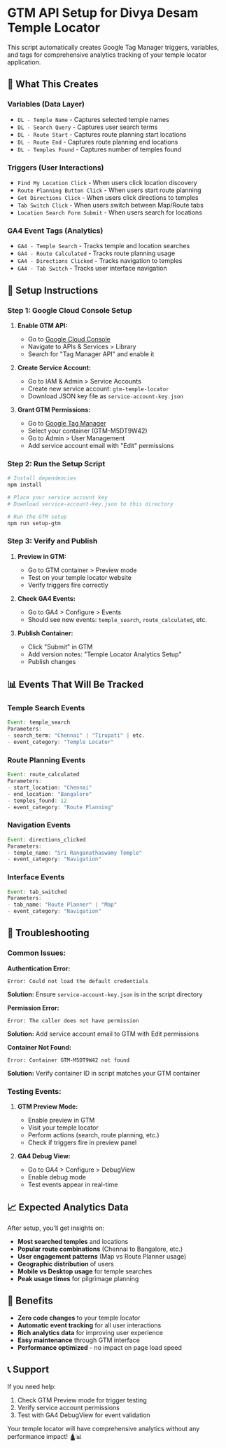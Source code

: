 # GTM API Setup for Divya Desam Temple Locator

This script automatically creates Google Tag Manager triggers, variables, and tags for comprehensive analytics tracking of your temple locator application.

## 🎯 What This Creates

### **Variables (Data Layer)**
- `DL - Temple Name` - Captures selected temple names
- `DL - Search Query` - Captures user search terms
- `DL - Route Start` - Captures route planning start locations
- `DL - Route End` - Captures route planning end locations
- `DL - Temples Found` - Captures number of temples found

### **Triggers (User Interactions)**
- `Find My Location Click` - When users click location discovery
- `Route Planning Button Click` - When users start route planning
- `Get Directions Click` - When users click directions to temples
- `Tab Switch Click` - When users switch between Map/Route tabs
- `Location Search Form Submit` - When users search for locations

### **GA4 Event Tags (Analytics)**
- `GA4 - Temple Search` - Tracks temple and location searches
- `GA4 - Route Calculated` - Tracks route planning usage
- `GA4 - Directions Clicked` - Tracks navigation to temples
- `GA4 - Tab Switch` - Tracks user interface navigation

## 🚀 Setup Instructions

### **Step 1: Google Cloud Console Setup**

1. **Enable GTM API:**
   - Go to [Google Cloud Console](https://console.cloud.google.com/)
   - Navigate to APIs & Services > Library
   - Search for "Tag Manager API" and enable it

2. **Create Service Account:**
   - Go to IAM & Admin > Service Accounts
   - Create new service account: `gtm-temple-locator`
   - Download JSON key file as `service-account-key.json`

3. **Grant GTM Permissions:**
   - Go to [Google Tag Manager](https://tagmanager.google.com/)
   - Select your container (GTM-M5DT9W42)
   - Go to Admin > User Management
   - Add service account email with "Edit" permissions

### **Step 2: Run the Setup Script**

```bash
# Install dependencies
npm install

# Place your service account key
# Download service-account-key.json to this directory

# Run the GTM setup
npm run setup-gtm
```

### **Step 3: Verify and Publish**

1. **Preview in GTM:**
   - Go to GTM container > Preview mode
   - Test on your temple locator website
   - Verify triggers fire correctly

2. **Check GA4 Events:**
   - Go to GA4 > Configure > Events
   - Should see new events: `temple_search`, `route_calculated`, etc.

3. **Publish Container:**
   - Click "Submit" in GTM
   - Add version notes: "Temple Locator Analytics Setup"
   - Publish changes

## 📊 Events That Will Be Tracked

### **Temple Search Events**
```javascript
Event: temple_search
Parameters:
- search_term: "Chennai" | "Tirupati" | etc.
- event_category: "Temple Locator"
```

### **Route Planning Events**
```javascript
Event: route_calculated  
Parameters:
- start_location: "Chennai"
- end_location: "Bangalore"
- temples_found: 12
- event_category: "Route Planning"
```

### **Navigation Events**
```javascript
Event: directions_clicked
Parameters:
- temple_name: "Sri Ranganathaswamy Temple"
- event_category: "Navigation"
```

### **Interface Events**
```javascript
Event: tab_switched
Parameters:
- tab_name: "Route Planner" | "Map"
- event_category: "Navigation"
```

## 🔧 Troubleshooting

### **Common Issues:**

**Authentication Error:**
```
Error: Could not load the default credentials
```
**Solution:** Ensure `service-account-key.json` is in the script directory

**Permission Error:**
```
Error: The caller does not have permission
```
**Solution:** Add service account email to GTM with Edit permissions

**Container Not Found:**
```
Error: Container GTM-M5DT9W42 not found
```
**Solution:** Verify container ID in script matches your GTM container

### **Testing Events:**

1. **GTM Preview Mode:**
   - Enable preview in GTM
   - Visit your temple locator
   - Perform actions (search, route planning, etc.)
   - Check if triggers fire in preview panel

2. **GA4 Debug View:**
   - Go to GA4 > Configure > DebugView
   - Enable debug mode
   - Test events appear in real-time

## 📈 Expected Analytics Data

After setup, you'll get insights on:

- **Most searched temples** and locations
- **Popular route combinations** (Chennai to Bangalore, etc.)
- **User engagement patterns** (Map vs Route Planner usage)
- **Geographic distribution** of users
- **Mobile vs Desktop usage** for temple searches
- **Peak usage times** for pilgrimage planning

## 🎉 Benefits

- **Zero code changes** to your temple locator
- **Automatic event tracking** for all user interactions
- **Rich analytics data** for improving user experience
- **Easy maintenance** through GTM interface
- **Performance optimized** - no impact on page load speed

## 📞 Support

If you need help:
1. Check GTM Preview mode for trigger testing
2. Verify service account permissions
3. Test with GA4 DebugView for event validation

Your temple locator will have comprehensive analytics without any performance impact! 🛕📊